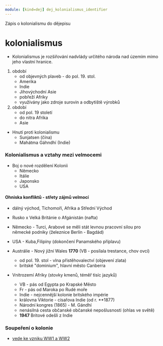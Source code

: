 ```yaml
---
module: [kind=dej] dej_kolonialismus_identifier
---
```

Zápis o kolonialismu do dějepisu

# kolonialismus
- Kolonialismus je rozšiřování nadvlády určitého národa nad územím mimo jeho vlastní hranice.
1. období
    - od objevných plaveb - do pol. 19. stol.
    - Amerika
    - Indie
    - Jihovýchodní Asie
    - pobřeží Afriky
    - využívány jako zdroje surovin a odbytiště výrobků
1. období
    - od pol. 19 století
    - do nitra Afrika
    - Asie

- Hnutí proti kolonialismu
    - Sunjatsen (čína)
    - Mahátma Gáhndhí (Indie)

### Kolonialismus a vztahy mezi velmocemi
- Boj o nové rozdělení Kolonii
    - Německo
    - Itálie
    - Japonsko
    - USA
#### Ohniska konfliktů - střety zájmů velmocí
- dálný východ, Tichomoří, Afrika a Střední Východ
- Rusko x Velká Británie o Afgánistán (nafta)
- Německo - Turci, Arabové se měli stát levnou pracovní silou pro německé podniky (železnice Berlín - Bagdád)
- USA - Kuba,Filipíny (dokončení Panamského příplavu)
- Austrálie - Nový jižní Wales **1770** (VB - posílala trestance, chov ovcí)
    - od pol. 19. stol - vlna přistěhovalectví (objevení zlata)
    - britské "dominium", hlavní město Canberra

- Vnitrozemí Afriky (stovky kmenů, téměř tisíc jazyků)
    - VB - pás od Egypta po Krapské Město
    - Fr - pás od Maroka po Rudé moře
    - Indie - nejcennější kolonie britského impérie
    - královna Viktorie - císařova Indie (od r. **1877)
    - Národní kongres (1865) - M. Gándhí
    - nenásilná cesta občanské občanské nepošlusnosti (ohlas ve světě)
    - **1947** Britové odešli z Indie

### Soupeření o kolonie
- <u>vede ke vzniku WW1 a WW2</u>
